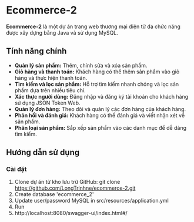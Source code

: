 # Ecommerce-2

**Ecommerce-2** là một dự án trang web thương mại điện tử đa chức năng được xây dựng bằng Java và sử dụng MySQL.

## Tính năng chính

- **Quản lý sản phẩm:** Thêm, chỉnh sửa và xóa sản phẩm.
- **Giỏ hàng và thanh toán:** Khách hàng có thể thêm sản phẩm vào giỏ hàng và thực hiện thanh toán.
- **Tìm kiếm và lọc sản phẩm:** Hỗ trợ tìm kiếm nhanh chóng và lọc sản phẩm dựa trên nhiều tiêu chí.
- **Xác thực người dùng:** Đăng nhập và đăng ký tài khoản cho khách hàng sử dụng JSON Token Web.
- **Quản lý đơn hàng:** Theo dõi và quản lý các đơn hàng của khách hàng.
- **Phản hồi và đánh giá:** Khách hàng có thể đánh giá và viết nhận xét về sản phẩm.
- **Phân loại sản phẩm:** Sắp xếp sản phẩm vào các danh mục để dễ dàng tìm kiếm.

## Hướng dẫn sử dụng

### Cài đặt

1. Clone dự án từ kho lưu trữ GitHub:
   git clone https://github.com/LongTrinhne/ecommerce-2.git
2. Create database 'ecommerce_2'
3. Update user/password MySQL in src/resources/application.yml
4. Run
5. http://localhost:8080/swagger-ui/index.html#/
